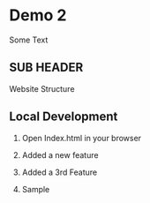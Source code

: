 # Demo 2 

Some Text   

## SUB HEADER 

Website Structure

## Local Development

1. Open Index.html in your browser

2. Added a new feature

3. Added a 3rd Feature

4. Sample
